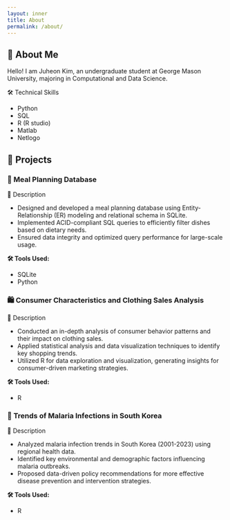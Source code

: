 ```yaml
---
layout: inner
title: About
permalink: /about/
---
```

## 👋 About Me


Hello! I am Juheon Kim, an undergraduate student at George Mason University, majoring in Computational and Data Science.

🛠 Technical Skills
- Python
- SQL
- R (R studio)
- Matlab
- Netlogo


## 🚀 Projects

### 📂 Meal Planning Database

📌 Description
- Designed and developed a meal planning database using Entity-Relationship (ER) modeling and relational schema in SQLite.
- Implemented ACID-compliant SQL queries to efficiently filter dishes based on dietary needs.
- Ensured data integrity and optimized query performance for large-scale usage.

**🛠 Tools Used:**
  - SQLite
  -  Python


### 🛍️ Consumer Characteristics and Clothing Sales Analysis

📌 Description
- Conducted an in-depth analysis of consumer behavior patterns and their impact on clothing sales.
- Applied statistical analysis and data visualization techniques to identify key shopping trends.
- Utilized R for data exploration and visualization, generating insights for consumer-driven marketing strategies.

**🛠 Tools Used:**
  - R


### 🦟 Trends of Malaria Infections in South Korea

📌 Description
- Analyzed malaria infection trends in South Korea (2001-2023) using regional health data.
- Identified key environmental and demographic factors influencing malaria outbreaks.
- Proposed data-driven policy recommendations for more effective disease prevention and intervention strategies.

**🛠 Tools Used:**
  - R
